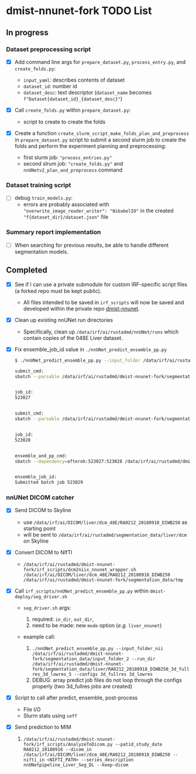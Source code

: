 # dmist-nnunet-fork TODO List

## In progress

### Dataset preprocessing script

- [X] Add command line args for `prepare_dataset.py`, `process_entry.py`, and `create_folds.py`:
  - `input_yaml`: describes contents of dataset
  - `dataset_id`: number id
  - `dataset_desc`: text descriptor (`dataset_name` becomes `f"Dataset{dataset_id}_{dataset_desc}"`)

- [X] Call `create_folds.py` within `prepare_dataset.py`:
  - script to create to create the folds

- [X] Create a function `create_slurm_script_make_folds_plan_and_preprocess` in `prepare_dataset.py` script to submit a second slurm job to create the folds and perform the experiment planning and preprocessing:
  - first slurm job: `"process_entries.py"`
  - second slrum job: `"create_folds.py"` and `nnUNetv2_plan_and_preprocess` command

### Dataset training script

- [ ] debug `train_models.py`:
  - errors are probably associated with `"overwrite_image_reader_writer": "NibabelIO"` in the created `"f{dataset_dir}/dataset.json"` file

### Summary report implementation

- [ ] When searching for previous results, be able to handle different segmentation models.

## Completed

- [x] See if I can use a private submodule for custom IRF-specific script files (a forked repo must be kept public).
  
  - All files intended to be saved in `irf_scripts` will now be saved and developed within the private repo [dmist-nnunet](https://github.com/niaid/dmist-nnunet).

- [x] Clean up existing nnUNet run directories

  - Specifically, clean up `/data/irf/ai/rustadmd/nnUNet/runs` which contain copies of the 048E Liver dataset.

- [x] Fix ensemble_job_id value in `./nnUNet_predict_ensemble_pp.py`

  ```bash
  $ ./nnUNet_predict_ensemble_pp.py --input_folder /data/irf/ai/rustadmd/dmist-nnunet-fork/segmentation_data/input_folder --run_dir /data/irf/ai/rustadmd/dmist-nnunet-fork/segmentation_data/liver/RA0212_20180918_DIWB250_3d_fullres_3d_lowres --configs 3d_fullres 3d_lowres

  submit_cmd:
  sbatch --parsable /data/irf/ai/rustadmd/dmist-nnunet-fork/segmentation_data/liver/RA0212_20180918_DIWB250_3d_fullres_3d_lowres/nnUNet_array_predict_3d_fullres.slurm


  job_id:
  523027


  submit_cmd:
  sbatch --parsable /data/irf/ai/rustadmd/dmist-nnunet-fork/segmentation_data/liver/RA0212_20180918_DIWB250_3d_fullres_3d_lowres/nnUNet_array_predict_3d_lowres.slurm


  job_id:
  523028


  ensemble_and_pp_cmd:
  sbatch --dependency=afterok:523027:523028 /data/irf/ai/rustadmd/dmist-nnunet-fork/segmentation_data/liver/RA0212_20180918_DIWB250_3d_fullres_3d_lowres/nnUNet_ensemble_and_pp.slurm


  ensemble_job_id:
  Submitted batch job 523029
  ```

### nnUNet DICOM catcher

- [X] Send DICOM to Skyline

  - use `/data/irf/ai/DICOM/liver/dcm_48E/RA0212_20180918_DIWB250` as starting point
  - will be sent to `/data/irf/ai/rustadmd/segmentation_data/liver/dcm` on Skyline

- [x] Convert DICOM to NIfTI

  - `/data/irf/ai/rustadmd/dmist-nnunet-fork/irf_scripts/dcm2niix_nnunet_wrapper.sh /data/irf/ai/DICOM/liver/dcm_48E/RA0212_20180918_DIWB250 /data/irf/ai/rustadmd/dmist-nnunet-fork/segmentation_data/tmp`

- [X] Call `irf_scripts/nnUNet_predict_ensemble_pp.py` within `dmist-deploy/seg_driver.sh`

  - `seg_driver.sh` args:
     1. required: `in_dir`, `out_dir`,
     2. need to  be made: new `mode` option (*e.g.* `liver_nnunet`)

  - example call:

     1. `./nnUNet_predict_ensemble_pp.py --input_folder_nii /data/irf/ai/rustadmd/dmist-nnunet-fork/segmentation_data/input_folder_2 --run_dir /data/irf/ai/rustadmd/dmist-nnunet-fork/segmentation_data/liver/RA0212_20180918_DIWB250_3d_fullres_3d_lowres_5 --configs 3d_fullres 3d_lowres`
     2. DEBUG: array predict job files do not loop through the configs properly (two 3d_fullres jobs are created)
- [X] Script to call after predict, ensemble, post-process

  - File I/O
  - Slurm stats using `seff`

- [X] Send prediction to MIM

  1. `/data/irf/ai/rustadmd/dmist-nnunet-fork/irf_scripts/AnalyzeToDicom.py --patid_study_date RA0212_20180918 --dicom_in /data/irf/ai/DICOM/liver/dcm_48E/RA0212_20180918_DIWB250 --nifti_in <NIFTI_PATH> --series_description nnUNetpipeline_Liver_Seg_DL --keep-dicom`
